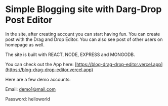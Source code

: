 # Simple Blogging site with Darg-Drop Post Editor 

In the site, after creating account you can start having fun. 
You can create post with the Drag and Drop Editor.
You can also see post of other users on homepage as well.

The site is built with REACT, NODE, EXPRESS and MONGODB.

You can check out the App here: [https://blog-drag-drop-editor.vercel.app](https://blog-drag-drop-editor.vercel.app)


Here are a few demo accounts:

Email: demo1@mail.com

Password: helloworld

